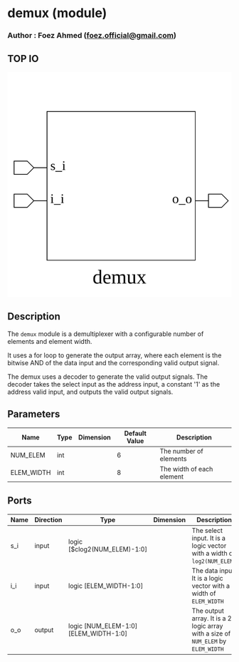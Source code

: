 # demux (module)

### Author : Foez Ahmed (foez.official@gmail.com)

## TOP IO
<img src="./demux_top.svg">

## Description

The `demux` module is a demultiplexer with a configurable number of elements and element width.

It uses a for loop to generate the output array, where each element is the bitwise AND of the data
input and the corresponding valid output signal.

The demux uses a decoder to generate the valid output signals. The decoder takes the select input as
the address input, a constant '1' as the address valid input, and outputs the valid output signals.

## Parameters
|Name|Type|Dimension|Default Value|Description|
|-|-|-|-|-|
|NUM_ELEM|int||6|The number of elements|
|ELEM_WIDTH|int||8|The width of each element|

## Ports
|Name|Direction|Type|Dimension|Description|
|-|-|-|-|-|
|s_i|input|logic [$clog2(NUM_ELEM)-1:0]|| The select input. It is a logic vector with a width of `log2(NUM_ELEM)`|
|i_i|input|logic [ELEM_WIDTH-1:0]|| The data input. It is a logic vector with a width of `ELEM_WIDTH`|
|o_o|output|logic [NUM_ELEM-1:0][ELEM_WIDTH-1:0]|| The output array. It is a 2D logic array with a size of `NUM_ELEM` by `ELEM_WIDTH`|
